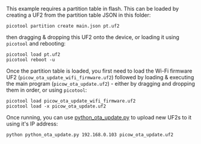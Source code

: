 This example requires a partition table in flash. This can be loaded by creating a UF2 from the partition table JSON in this folder:
```
picotool partition create main.json pt.uf2
```
then dragging & dropping this UF2 onto the device, or loading it using `picotool` and rebooting:
```
picotool load pt.uf2
picotool reboot -u
```

Once the partition table is loaded, you first need to load the Wi-Fi firmware UF2 (`picow_ota_update_wifi_firmware.uf2`) followed by loading & executing the main program (`picow_ota_update.uf2`) - either by dragging and dropping them in order, or using `picotool`:
```
picotool load picow_ota_update_wifi_firmware.uf2
picotool load -x picow_ota_update.uf2
```

Once running, you can use [python_ota_update.py](python_ota_update.py) to upload new UF2s to it using it's IP address:
```
python python_ota_update.py 192.168.0.103 picow_ota_update.uf2
```
